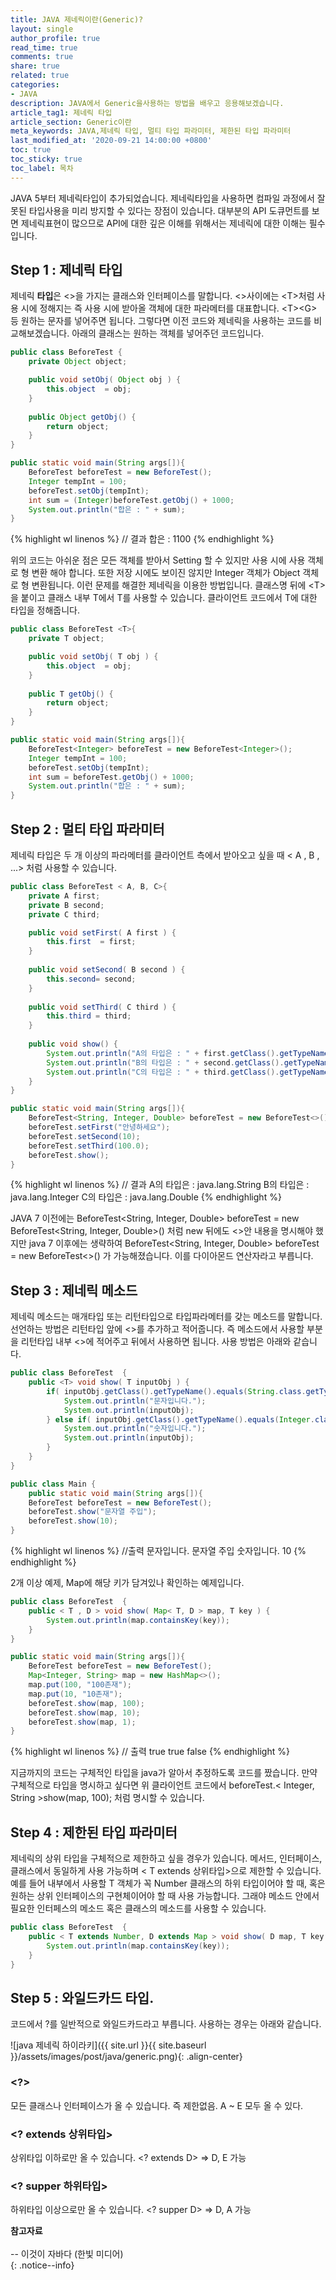 ```yaml
---
title: JAVA 제네릭이란(Generic)?
layout: single
author_profile: true
read_time: true
comments: true
share: true
related: true
categories:
- JAVA
description: JAVA에서 Generic을사용하는 방법을 배우고 응용해보겠습니다.
article_tag1: 제네릭 타입
article_section: Generic이란
meta_keywords: JAVA,제네릭 타입, 멀티 타입 파라미터, 제한된 타입 파라미터
last_modified_at: '2020-09-21 14:00:00 +0800'
toc: true
toc_sticky: true
toc_label: 목차
---
```

JAVA 5부터 제네릭타입이 추가되었습니다. 
제네릭타입을 사용하면 컴파일 과정에서 잘못된 타입사용을 미리 방지할 수 있다는 장점이 있습니다. 
대부분의 API 도큐먼트를 보면 제네릭표현이 많으므로 API에 대한 깊은 이해를 위해서는 제네릭에 대한 이해는 필수입니다.

## Step 1 : 제네릭 타입
제네릭 **타입**은 &lt;>을 가지는 클래스와 인터페이스를 말합니다. 
&lt;>사이에는 &lt;T>처럼 사용 시에 정해지는 즉 사용 시에 받아올 객체에 대한 파라메터를 대표합니다. 
&lt;T>&lt;G> 등 원하는 문자를 넣어주면 됩니다. 그렇다면 이전 코드와 제네릭을 사용하는 코드를 비교해보겠습니다. 
아래의 클래스는 원하는 객체를 넣어주던 코드입니다.

```java
public class BeforeTest {
    private Object object;

    public void setObj( Object obj ) {
        this.object  = obj;
    }
    
    public Object getObj() {
        return object;
    }
}
```
```java
public static void main(String args[]){
    BeforeTest beforeTest = new BeforeTest();
    Integer tempInt = 100;
    beforeTest.setObj(tempInt);
    int sum = (Integer)beforeTest.getObj() + 1000;
    System.out.println("합은 : " + sum);
}
```
{% highlight wl linenos %}
// 결과 
합은 : 1100
{% endhighlight %}

위의 코드는 아쉬운 점은 모든 객체를 받아서 Setting 할 수 있지만 사용 시에 사용 객체로 형 변환 해야 합니다. 
또한 저장 시에도 보이진 않지만 Integer 객체가 Object 객체로 형 변환됩니다. 이런 문제를 해결한 제네릭을 이용한 방법입니다. 
클래스명 뒤에 &lt;T>을 붙이고 클래스 내부 T에서 T를 사용할 수 있습니다. 클라이언트 코드에서 T에 대한 타입을 정해줍니다.

```java
public class BeforeTest <T>{
    private T object;

    public void setObj( T obj ) {
        this.object  = obj;
    }
    
    public T getObj() {
        return object;
    }
}
```

```java
public static void main(String args[]){
    BeforeTest<Integer> beforeTest = new BeforeTest<Integer>();
    Integer tempInt = 100;
    beforeTest.setObj(tempInt);
    int sum = beforeTest.getObj() + 1000;
    System.out.println("합은 : " + sum);
}
```

## Step 2 : 멀티 타입 파라미터
제네릭 타입은 두 개 이상의 파라메터를 클라이언트 측에서 받아오고 싶을 때 &lt; A , B , ...> 처럼 사용할 수 있습니다.
```java
public class BeforeTest < A, B, C>{
    private A first;
    private B second;
    private C third;

    public void setFirst( A first ) {
        this.first  = first;
    }
    
    public void setSecond( B second ) {
        this.second= second;
    }
    
    public void setThird( C third ) {
        this.third = third;
    }
    
    public void show() {
        System.out.println("A의 타입은 : " + first.getClass().getTypeName());
        System.out.println("B의 타입은 : " + second.getClass().getTypeName());
        System.out.println("C의 타입은 : " + third.getClass().getTypeName());
    }
}
```

```java
public static void main(String args[]){
    BeforeTest<String, Integer, Double> beforeTest = new BeforeTest<>();
    beforeTest.setFirst("안녕하세요");
    beforeTest.setSecond(10);
    beforeTest.setThird(100.0);
    beforeTest.show();
}
```

{% highlight wl linenos %}
// 결과 
A의 타입은 : java.lang.String
B의 타입은 : java.lang.Integer
C의 타입은 : java.lang.Double
{% endhighlight %}

JAVA 7 이전에는 BeforeTest&lt;String, Integer, Double> beforeTest = new BeforeTest&lt;String, Integer, Double>() 처럼 new 뒤에도 &lt;>안 내용을 명시해야 했지만 java 7 이후에는 생략하여 BeforeTest&lt;String, Integer, Double> beforeTest = new BeforeTest&lt;>() 가 가능해졌습니다. 
이를 다이아몬드 연산자라고 부릅니다.

## Step 3 : 제네릭 메소드
제네릭 메소드는 매개타입 또는 리턴타입으로 타입파라메터를 갖는 메소드를 말합니다. 
선언하는 방법은 리턴타입 앞에 &lt;>를 추가하고 적어줍니다. 
즉 메소드에서 사용할 부분을 리턴타입 내부 &lt;>에 적어주고 뒤에서 사용하면 됩니다. 사용 방법은 아래와 같습니다.

```java
public class BeforeTest  {
    public <T> void show( T inputObj ) {
        if( inputObj.getClass().getTypeName().equals(String.class.getTypeName()) ) {
            System.out.println("문자입니다.");
            System.out.println(inputObj);
        } else if( inputObj.getClass().getTypeName().equals(Integer.class.getTypeName()) ) {
            System.out.println("숫자입니다.");
            System.out.println(inputObj);
        }
    }
}
```

```java
public class Main {
    public static void main(String args[]){
    BeforeTest beforeTest = new BeforeTest();
    beforeTest.show("문자열 주입");
    beforeTest.show(10);
}
```
{% highlight wl linenos %}
//출력
문자입니다.
문자열 주입
숫자입니다.
10
{% endhighlight %}

2개 이상 예제, Map에 해당 키가 담겨있나 확인하는 예제입니다.

```java
public class BeforeTest  {
    public < T , D > void show( Map< T, D > map, T key ) {
        System.out.println(map.containsKey(key));
    }
}
```
```java
public static void main(String args[]){
    BeforeTest beforeTest = new BeforeTest();
    Map<Integer, String> map = new HashMap<>();
    map.put(100, "100존재");
    map.put(10, "10존재");
    beforeTest.show(map, 100);
    beforeTest.show(map, 10);
    beforeTest.show(map, 1);
}
```
{% highlight wl linenos %}
// 출력
true
true
false
{% endhighlight %}

지금까지의 코드는 구체적인 타입을 java가 알아서 추정하도록 코드를 짰습니다. 
만약 구체적으로 타입을 명시하고 싶다면 위 클라이언트 코드에서 beforeTest.&lt; Integer, String >show(map, 100); 처럼 명시할 수 있습니다.

## Step 4 : 제한된 타입 파라미터
제네릭의 상위 타입을 구체적으로 제한하고 싶을 경우가 있습니다. 
메서드, 인터페이스, 클래스에서 동일하게 사용 가능하며 &lt; T extends 상위타입>으로 제한할 수 있습니다. 
예를 들어 내부에서 사용할 T 객체가 꼭 Number 클래스의 하위 타입이어야 할 때, 혹은 원하는 상위 인터페이스의 구현체이어야 할 때 사용 가능합니다. 그래야 메소드 안에서 필요한 인터페스의 메소드 혹은 클래스의 메소드를 사용할 수 있습니다.

```java
public class BeforeTest  {
    public < T extends Number, D extends Map > void show( D map, T key ) {
        System.out.println(map.containsKey(key));
    }
}
```
## Step 5 : 와일드카드 타입.
코드에서 ?를 일반적으로 와일드카드라고 부릅니다. 사용하는 경우는 아래와 같습니다.

![java 제네릭 하이라키]({{ site.url }}{{ site.baseurl }}/assets/images/post/java/generic.png){: .align-center}
### &lt;?>
모든 클래스나 인터페이스가 올 수 있습니다. 즉 제한없음.
A ~ E 모두 올 수 있다.
### &lt;? extends 상위타입>
상위타입 이하로만 올 수 있습니다.
&lt;? extends D> => D, E 가능 

### &lt;? supper 하위타입>
하위타입 이상으로만 올 수 있습니다.
&lt;? supper D> => D, A 가능



**참고자료** <br> <br>
-- 이것이 자바다 (한빛 미디어)<br> 
{: .notice--info}
